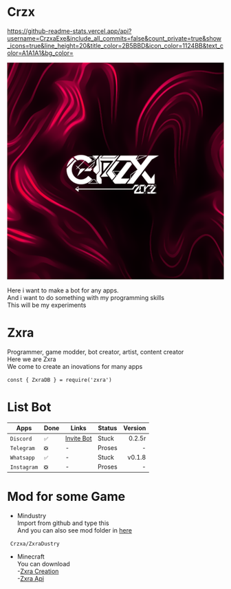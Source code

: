 # Crzx

https://github-readme-stats.vercel.app/api?username=CrzxaExe&include_all_commits=false&count_private=true&show_icons=true&line_height=20&title_color=2B5BBD&icon_color=1124BB&text_color=A1A1A1&bg_color=

![Logo](https://github.com/CrzxaExe/CrzxaExe/blob/569529637ad2efc5c74f8984b265cfe9e18b18a0/asset/Logo%20(1).png)

Here i want to make a bot for any apps. <br>
And i want to do something with my programming skills <br>
This will be my experiments

# Zxra
Programmer, game modder, bot creator, artist, content creator <br>
Here we are Zxra <br>
We come to create an inovations for many apps
```
const { ZxraDB } = require('zxra')
```

# List Bot

| Apps | Done | Links | Status | Version |
|----|----|------|----|----:|
| `Discord` | `✅` | [Invite Bot](https://discord.com/oauth2/authorize?client_id=841197823378587658&scope=bot&permissions=2147483656) | Stuck | 0.2.5r |
| `Telegram` | `❎` | - | Proses | - |
| `Whatsapp` | `✅` | - | Stuck | v0.1.8 |
| `Instagram`| `❎` | - | Proses | - |

# Mod for some Game
* Mindustry <br>
Import from github and type this <br>
And you can also see mod folder in [here](https://github.com/CrzxaExe/ZxraDustry.git)
```
 Crzxa/ZxraDustry
```
* Minecraft <br>
You can download <br>
-[Zxra Creation](https://www.mediafire.com/folder/cia6pasbhy1f6/Cz2)<br>
-[Zxra Api](https://github.com/CrzxaExe/Zxra-Api)


